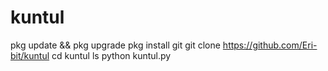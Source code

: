 # kuntul
pkg update && pkg upgrade
pkg install git 
git clone https://github.com/Eri-bit/kuntul
cd kuntul
ls
python kuntul.py
